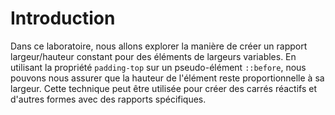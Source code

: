 # Introduction

Dans ce laboratoire, nous allons explorer la manière de créer un rapport largeur/hauteur constant pour des éléments de largeurs variables. En utilisant la propriété `padding-top` sur un pseudo-élément `::before`, nous pouvons nous assurer que la hauteur de l'élément reste proportionnelle à sa largeur. Cette technique peut être utilisée pour créer des carrés réactifs et d'autres formes avec des rapports spécifiques.
